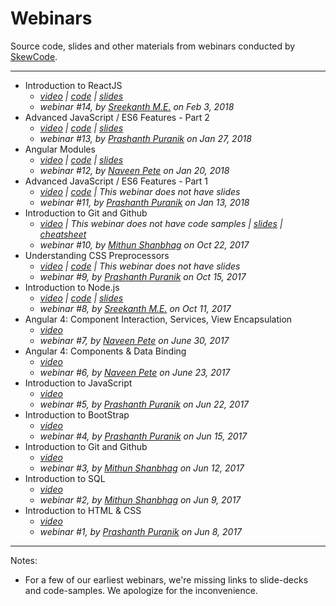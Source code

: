 # Webinars
Source code, slides and other materials from webinars conducted by [SkewCode](https://www.skewcode.com).

___
* Introduction to ReactJS 
  * _[video](https://youtu.be/NheixtwQ4vE) | [code](./14-introduction-to-reactjs/code) | [slides](./14-introduction-to-reactjs/slides)_
  * _webinar #14, by [Sreekanth M.E.](https://www.linkedin.com/in/bangalorecorporatetrainer/) on Feb 3, 2018_
* Advanced JavaScript / ES6 Features - Part 2 
  * _[video](https://youtu.be/78plH8hSKKo) | [code](./13-advanced-js-part2/code) | [slides](./13-advanced-js-part2/slides)_
  * _webinar #13, by [Prashanth Puranik](https://www.linkedin.com/in/prashanth-puranik/) on Jan 27, 2018_
* Angular Modules 
  * _[video](https://youtu.be/sDC3QwuwQH0) | [code](./12-angular-modules/code) | [slides](./12-angular-modules/slides)_
  * _webinar #12, by [Naveen Pete](https://www.linkedin.com/in/naveen-pete/) on Jan 20, 2018_
* Advanced JavaScript / ES6 Features - Part 1 
  * _[video](https://youtu.be/7-ACE9Y_GSs) | [code](./11-advanced-js-part1/code) | This webinar does not have slides_
  * _webinar #11, by [Prashanth Puranik](https://www.linkedin.com/in/prashanth-puranik/) on Jan 13, 2018_
* Introduction to Git and Github
  * _[video](https://youtu.be/rsWsKJSGMAE) | This webinar does not have code samples | [slides](./10-introduction-to-git-and-github/slides) | [cheatsheet](./10-introduction-to-git-and-github/cheatsheet)_
  * _webinar #10, by [Mithun Shanbhag](https://www.linkedin.com/in/mithunshanbhag/) on Oct 22, 2017_
* Understanding CSS Preprocessors 
  * _[video](https://youtu.be/6tEpTia1jWc) | [code](./09-understanding-css-preprocessors/code) | This webinar does not have slides_
  * _webinar #9, by [Prashanth Puranik](https://www.linkedin.com/in/prashanth-puranik/) on Oct 15, 2017_
* Introduction to Node.js 
  * _[video](https://youtu.be/Sb3tpuaR634) | [code](./08-introduction-to-nodejs/code) | [slides](./08-introduction-to-nodejs/slides)_
  * _webinar #8, by [Sreekanth M.E.](https://www.linkedin.com/in/bangalorecorporatetrainer/) on Oct 11, 2017_
* Angular 4: Component Interaction, Services, View Encapsulation 
  * _[video](https://youtu.be/WJSrk1D2NKg)_
  * _webinar #7, by [Naveen Pete](https://www.linkedin.com/in/naveen-pete/) on June 30, 2017_
* Angular 4: Components & Data Binding 
  * _[video](https://youtu.be/icCDiptKPzY)_
  * _webinar #6, by [Naveen Pete](https://www.linkedin.com/in/naveen-pete/) on June 23, 2017_
* Introduction to JavaScript 
  * _[video](https://youtu.be/JcLOXV2jk4U)_
  * _webinar #5, by [Prashanth Puranik](https://www.linkedin.com/in/prashanth-puranik/) on Jun 22, 2017_
* Introduction to BootStrap 
  * _[video](https://youtu.be/jzRrF3yOAMI)_
  * _webinar #4, by [Prashanth Puranik](https://www.linkedin.com/in/prashanth-puranik/) on Jun 15, 2017_
* Introduction to Git and Github 
  * _[video](https://youtu.be/gznSBhKegWg)_
  * _webinar #3, by [Mithun Shanbhag](https://www.linkedin.com/in/mithunshanbhag/) on Jun 12, 2017_
* Introduction to SQL 
  * _[video](https://youtu.be/FvJL1Xj5-9w)_
  * _webinar #2, by [Mithun Shanbhag](https://www.linkedin.com/in/mithunshanbhag/) on Jun 9, 2017_
* Introduction to HTML & CSS 
  * _[video](https://youtu.be/VEEdyQJ584s)_
  * _webinar #1, by [Prashanth Puranik](https://www.linkedin.com/in/prashanth-puranik/) on Jun 8, 2017_

___
Notes:
  * For a few of our earliest webinars, we're missing links to slide-decks and code-samples. We apologize for the inconvenience. 

